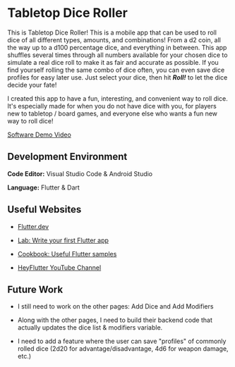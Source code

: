 # Tabletop Dice Roller

This is Tabletop Dice Roller! This is a mobile app that can be used to roll dice of all different types, amounts, and combinations! From a d2 coin, all the way up to a d100 percentage dice, and everything in between. This app shuffles several times through all numbers available for your chosen dice to simulate a real dice roll to make it as fair and accurate as possible. If you find yourself rolling the same combo of dice often, you can even save dice profiles for easy later use. Just select your dice, then hit **_Roll!_** to let the dice decide your fate!

I created this app to have a fun, interesting, and convenient way to roll dice. It's especially made for when you do not have dice with you, for players new to tabletop / board games, and everyone else who wants a fun new way to roll dice!

[Software Demo Video](http://youtube.link.goes.here)

## Development Environment

**Code Editor:** Visual Studio Code & Android Studio

**Language:** Flutter & Dart

## Useful Websites

- [Flutter.dev](https://docs.flutter.dev/)

- [Lab: Write your first Flutter app](https://docs.flutter.dev/get-started/codelab)

- [Cookbook: Useful Flutter samples](https://docs.flutter.dev/cookbook)

- [HeyFlutter YouTube Channel](https://www.youtube.com/@HeyFlutter)

## Future Work

- I still need to work on the other pages: Add Dice and Add Modifiers

- Along with the other pages, I need to build their backend code that actually updates the dice list & modifiers variable.

- I need to add a feature where the user can save "profiles" of commonly rolled dice (2d20 for advantage/disadvantage, 4d6 for weapon damage, etc.)
